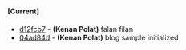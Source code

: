 
#### [Current]

#### 
 * [d12fcb7](../../commit/d12fcb7) - __(Kenan Polat)__ falan filan
 * [04ad84d](../../commit/04ad84d) - __(Kenan Polat)__ blog sample initialized
